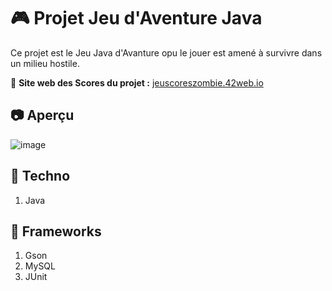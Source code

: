 # 🎮 Projet Jeu d'Aventure Java

Ce projet est le Jeu Java d'Avanture opu le jouer est amené à survivre dans un milieu hostile.

🔗 **Site web des Scores du projet :** [jeuscoreszombie.42web.io](http://jeuscoreszombie.42web.io)

## 📷 Aperçu
![image](https://github.com/user-attachments/assets/51f82703-aa04-4230-ad1d-b15d1a2c60d0)

## 🚀 Techno
1. Java

## 🚀 Frameworks
1. Gson
2. MySQL
3. JUnit

  

